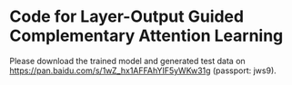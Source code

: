# Code for Layer-Output Guided Complementary Attention Learning
Please download the trained model and generated test data on https://pan.baidu.com/s/1wZ_hx1AFFAhYIF5yWKw31g (passport: jws9).
